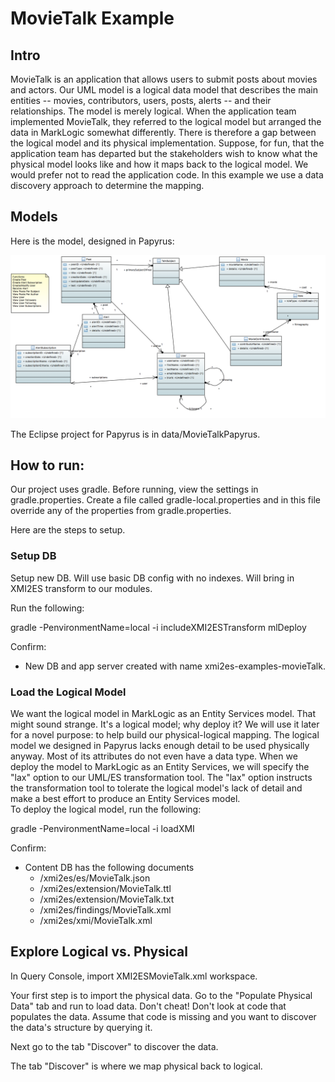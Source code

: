 # MovieTalk Example

## Intro
MovieTalk is an application that allows users to submit posts about movies and actors. Our UML model is a logical data model that describes the main entities -- movies, contributors, users, posts, alerts -- and their relationships. The model is merely logical. When the application team implemented MovieTalk, they referred to the logical model but arranged the data in MarkLogic somewhat differently. There is therefore a gap between the logical model and its physical implementation. Suppose, for fun, that the application team has departed but the stakeholders wish to know what the physical model looks like and how it maps back to the logical model. We would prefer not to read the application code. In this example we use a data discovery approach to determine the mapping.

## Models
Here is the model, designed in Papyrus:

![MovieTalk](../umlModels/MovieTalk.png)

The Eclipse project for Papyrus is in data/MovieTalkPapyrus.

## How to run:

Our project uses gradle. Before running, view the settings in gradle.properties. Create a file called gradle-local.properties and in this file override any of the properties from gradle.properties.

Here are the steps to setup.

### Setup DB
Setup new DB. Will use basic DB config with no indexes. Will bring in XMI2ES transform to our modules.

Run the following:

gradle -PenvironmentName=local -i includeXMI2ESTransform mlDeploy

Confirm:
- New DB and app server created with name xmi2es-examples-movieTalk.

### Load the Logical Model

We want the logical model in MarkLogic as an Entity Services model. That might sound strange. It's a logical model; why deploy it? We will use it later for a novel purpose: to help build our physical-logical mapping. The logical model we designed in Papyrus lacks enough detail to be used physically anyway. Most of its attributes do not even have a data type. When we deploy the model to MarkLogic as an Entity Services, we will specify the "lax" option to our UML/ES transformation tool. The "lax" option instructs the transformation tool to tolerate the logical model's lack of detail and make a best effort to produce an Entity Services model.  
To deploy the logical model, run the following:

gradle -PenvironmentName=local -i loadXMI

Confirm:
- Content DB has the following documents
	* /xmi2es/es/MovieTalk.json
	* /xmi2es/extension/MovieTalk.ttl
	* /xmi2es/extension/MovieTalk.txt
	* /xmi2es/findings/MovieTalk.xml
	* /xmi2es/xmi/MovieTalk.xml

## Explore Logical vs. Physical
In Query Console, import XMI2ESMovieTalk.xml workspace. 

Your first step is to import the physical data. Go to the "Populate Physical Data" tab and run to load data. Don't cheat! Don't look at code that populates the data. Assume that code is missing and you want to discover the data's structure by querying it.

Next go to the tab "Discover" to discover the data.


The tab "Discover" is where we map physical back to logical. 

